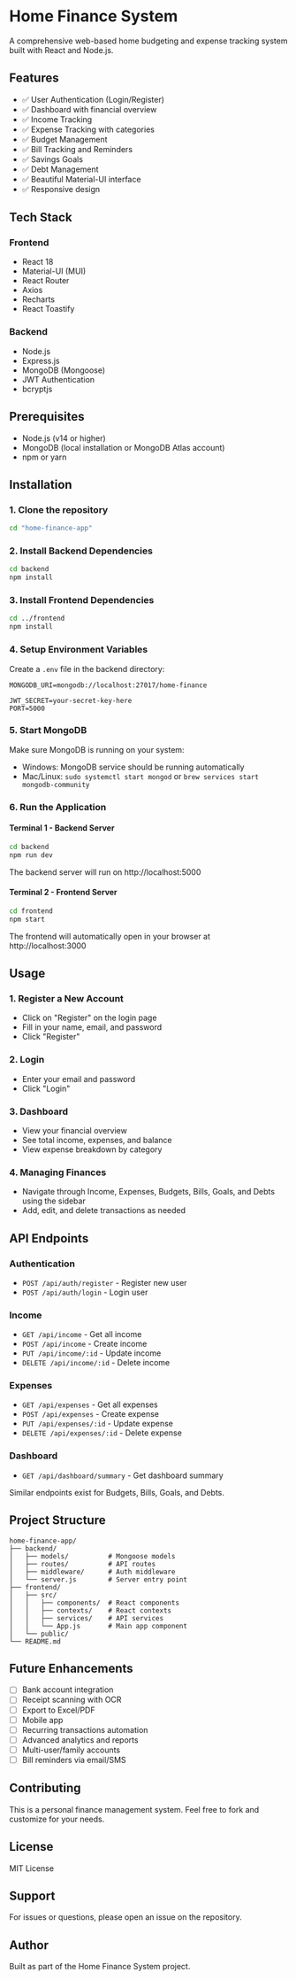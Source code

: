 # Home Finance System

A comprehensive web-based home budgeting and expense tracking system built with React and Node.js.

## Features

- ✅ User Authentication (Login/Register)
- ✅ Dashboard with financial overview
- ✅ Income Tracking
- ✅ Expense Tracking with categories
- ✅ Budget Management
- ✅ Bill Tracking and Reminders
- ✅ Savings Goals
- ✅ Debt Management
- ✅ Beautiful Material-UI interface
- ✅ Responsive design

## Tech Stack

### Frontend
- React 18
- Material-UI (MUI)
- React Router
- Axios
- Recharts
- React Toastify

### Backend
- Node.js
- Express.js
- MongoDB (Mongoose)
- JWT Authentication
- bcryptjs

## Prerequisites

- Node.js (v14 or higher)
- MongoDB (local installation or MongoDB Atlas account)
- npm or yarn

## Installation

### 1. Clone the repository

```bash
cd "home-finance-app"
```

### 2. Install Backend Dependencies

```bash
cd backend
npm install
```

### 3. Install Frontend Dependencies

```bash
cd ../frontend
npm install
```

### 4. Setup Environment Variables

Create a `.env` file in the backend directory:

```env
MONGODB_URI=mongodb://localhost:27017/home-finance

JWT_SECRET=your-secret-key-here
PORT=5000
```

### 5. Start MongoDB

Make sure MongoDB is running on your system:
- Windows: MongoDB service should be running automatically
- Mac/Linux: `sudo systemctl start mongod` or `brew services start mongodb-community`

### 6. Run the Application

#### Terminal 1 - Backend Server
```bash
cd backend
npm run dev
```

The backend server will run on http://localhost:5000

#### Terminal 2 - Frontend Server
```bash
cd frontend
npm start
```

The frontend will automatically open in your browser at http://localhost:3000

## Usage

### 1. Register a New Account
- Click on "Register" on the login page
- Fill in your name, email, and password
- Click "Register"

### 2. Login
- Enter your email and password
- Click "Login"

### 3. Dashboard
- View your financial overview
- See total income, expenses, and balance
- View expense breakdown by category

### 4. Managing Finances
- Navigate through Income, Expenses, Budgets, Bills, Goals, and Debts using the sidebar
- Add, edit, and delete transactions as needed

## API Endpoints

### Authentication
- `POST /api/auth/register` - Register new user
- `POST /api/auth/login` - Login user

### Income
- `GET /api/income` - Get all income
- `POST /api/income` - Create income
- `PUT /api/income/:id` - Update income
- `DELETE /api/income/:id` - Delete income

### Expenses
- `GET /api/expenses` - Get all expenses
- `POST /api/expenses` - Create expense
- `PUT /api/expenses/:id` - Update expense
- `DELETE /api/expenses/:id` - Delete expense

### Dashboard
- `GET /api/dashboard/summary` - Get dashboard summary

Similar endpoints exist for Budgets, Bills, Goals, and Debts.

## Project Structure

```
home-finance-app/
├── backend/
│   ├── models/          # Mongoose models
│   ├── routes/          # API routes
│   ├── middleware/      # Auth middleware
│   └── server.js        # Server entry point
├── frontend/
│   ├── src/
│   │   ├── components/  # React components
│   │   ├── contexts/    # React contexts
│   │   ├── services/    # API services
│   │   └── App.js       # Main app component
│   └── public/
└── README.md
```

## Future Enhancements

- [ ] Bank account integration
- [ ] Receipt scanning with OCR
- [ ] Export to Excel/PDF
- [ ] Mobile app
- [ ] Recurring transactions automation
- [ ] Advanced analytics and reports
- [ ] Multi-user/family accounts
- [ ] Bill reminders via email/SMS

## Contributing

This is a personal finance management system. Feel free to fork and customize for your needs.

## License

MIT License

## Support

For issues or questions, please open an issue on the repository.

## Author

Built as part of the Home Finance System project.
